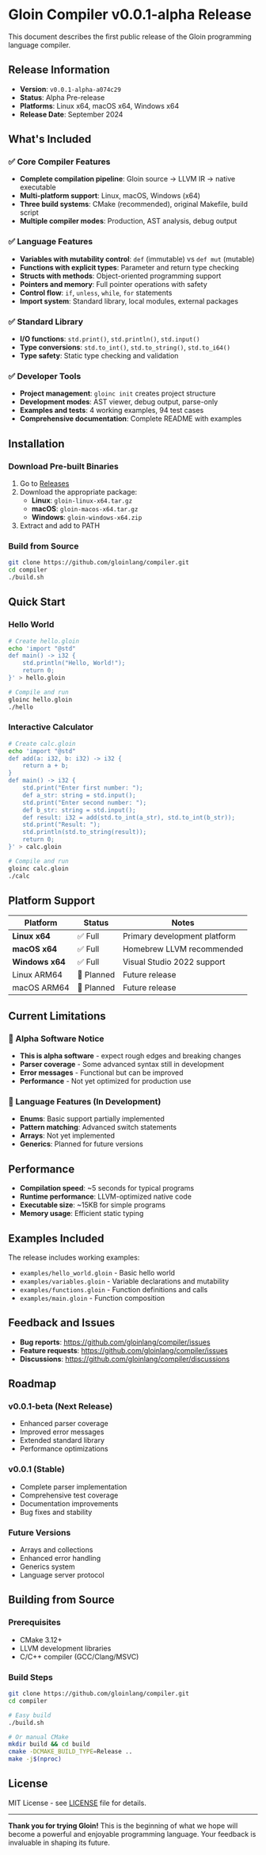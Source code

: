 # Gloin Compiler v0.0.1-alpha Release

This document describes the first public release of the Gloin programming language compiler.

## Release Information

- **Version**: `v0.0.1-alpha-a074c29`
- **Status**: Alpha Pre-release
- **Platforms**: Linux x64, macOS x64, Windows x64
- **Release Date**: September 2024

## What's Included

### ✅ Core Compiler Features
- **Complete compilation pipeline**: Gloin source → LLVM IR → native executable
- **Multi-platform support**: Linux, macOS, Windows (x64)
- **Three build systems**: CMake (recommended), original Makefile, build script
- **Multiple compiler modes**: Production, AST analysis, debug output

### ✅ Language Features
- **Variables with mutability control**: `def` (immutable) vs `def mut` (mutable)
- **Functions with explicit types**: Parameter and return type checking
- **Structs with methods**: Object-oriented programming support
- **Pointers and memory**: Full pointer operations with safety
- **Control flow**: `if`, `unless`, `while`, `for` statements
- **Import system**: Standard library, local modules, external packages

### ✅ Standard Library
- **I/O functions**: `std.print()`, `std.println()`, `std.input()`
- **Type conversions**: `std.to_int()`, `std.to_string()`, `std.to_i64()`
- **Type safety**: Static type checking and validation

### ✅ Developer Tools
- **Project management**: `gloinc init` creates project structure
- **Development modes**: AST viewer, debug output, parse-only
- **Examples and tests**: 4 working examples, 94 test cases
- **Comprehensive documentation**: Complete README with examples

## Installation

### Download Pre-built Binaries
1. Go to [Releases](https://github.com/gloinlang/compiler/releases)
2. Download the appropriate package:
   - **Linux**: `gloin-linux-x64.tar.gz`
   - **macOS**: `gloin-macos-x64.tar.gz`
   - **Windows**: `gloin-windows-x64.zip`
3. Extract and add to PATH

### Build from Source
```bash
git clone https://github.com/gloinlang/compiler.git
cd compiler
./build.sh
```

## Quick Start

### Hello World
```bash
# Create hello.gloin
echo 'import "@std"
def main() -> i32 {
    std.println("Hello, World!");
    return 0;
}' > hello.gloin

# Compile and run
gloinc hello.gloin
./hello
```

### Interactive Calculator
```bash
# Create calc.gloin  
echo 'import "@std"
def add(a: i32, b: i32) -> i32 {
    return a + b;
}
def main() -> i32 {
    std.print("Enter first number: ");
    def a_str: string = std.input();
    std.print("Enter second number: ");
    def b_str: string = std.input();
    def result: i32 = add(std.to_int(a_str), std.to_int(b_str));
    std.print("Result: ");
    std.println(std.to_string(result));
    return 0;
}' > calc.gloin

# Compile and run
gloinc calc.gloin
./calc
```

## Platform Support

| Platform | Status | Notes |
|----------|---------|--------|
| **Linux x64** | ✅ Full | Primary development platform |
| **macOS x64** | ✅ Full | Homebrew LLVM recommended |
| **Windows x64** | ✅ Full | Visual Studio 2022 support |
| Linux ARM64 | 🚧 Planned | Future release |
| macOS ARM64 | 🚧 Planned | Future release |

## Current Limitations

### 🚧 Alpha Software Notice
- **This is alpha software** - expect rough edges and breaking changes
- **Parser coverage** - Some advanced syntax still in development
- **Error messages** - Functional but can be improved
- **Performance** - Not yet optimized for production use

### 🚧 Language Features (In Development)
- **Enums**: Basic support partially implemented
- **Pattern matching**: Advanced switch statements
- **Arrays**: Not yet implemented
- **Generics**: Planned for future versions

## Performance

- **Compilation speed**: ~5 seconds for typical programs
- **Runtime performance**: LLVM-optimized native code
- **Executable size**: ~15KB for simple programs
- **Memory usage**: Efficient static typing

## Examples Included

The release includes working examples:
- `examples/hello_world.gloin` - Basic hello world
- `examples/variables.gloin` - Variable declarations and mutability
- `examples/functions.gloin` - Function definitions and calls
- `examples/main.gloin` - Function composition

## Feedback and Issues

- **Bug reports**: https://github.com/gloinlang/compiler/issues
- **Feature requests**: https://github.com/gloinlang/compiler/issues
- **Discussions**: https://github.com/gloinlang/compiler/discussions

## Roadmap

### v0.0.1-beta (Next Release)
- Enhanced parser coverage
- Improved error messages  
- Extended standard library
- Performance optimizations

### v0.0.1 (Stable)
- Complete parser implementation
- Comprehensive test coverage
- Documentation improvements
- Bug fixes and stability

### Future Versions
- Arrays and collections
- Enhanced error handling
- Generics system
- Language server protocol

## Building from Source

### Prerequisites
- CMake 3.12+
- LLVM development libraries
- C/C++ compiler (GCC/Clang/MSVC)

### Build Steps
```bash
git clone https://github.com/gloinlang/compiler.git
cd compiler

# Easy build
./build.sh

# Or manual CMake
mkdir build && cd build
cmake -DCMAKE_BUILD_TYPE=Release ..
make -j$(nproc)
```

## License

MIT License - see [LICENSE](LICENSE) file for details.

---

**Thank you for trying Gloin!** This is the beginning of what we hope will become a powerful and enjoyable programming language. Your feedback is invaluable in shaping its future.